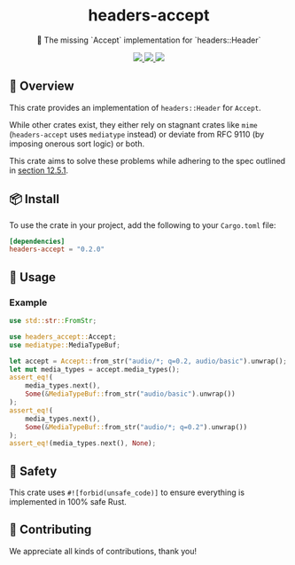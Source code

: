 <h1 align="center">
    headers-accept
</h1>

<p align="center">
    🤝 The missing `Accept` implementation for `headers::Header`
</p>

<div align="center">
    <a href="https://crates.io/crates/headers-accept">
        <img src="https://img.shields.io/crates/v/headers-accept.svg" />
    </a>
    <a href="https://docs.rs/headers-accept">
        <img src="https://docs.rs/headers-accept/badge.svg" />
    </a>
    <a href="https://github.com/maxcountryman/headers-accept/actions/workflows/rust.yml">
        <img src="https://github.com/maxcountryman/headers-accept/actions/workflows/rust.yml/badge.svg" />
    </a>
</div>

## 🎨 Overview

This crate provides an implementation of `headers::Header` for `Accept`.

While other crates exist, they either rely on stagnant crates like `mime` (`headers-accept` uses `mediatype` instead) or deviate from RFC 9110 (by imposing onerous sort logic) or both.

This crate aims to solve these problems while adhering to the spec outlined in [section 12.5.1](https://www.rfc-editor.org/rfc/rfc9110.html#section-12.5.1).

## 📦 Install

To use the crate in your project, add the following to your `Cargo.toml` file:

```toml
[dependencies]
headers-accept = "0.2.0"
```

## 🤸 Usage

### Example

```rust
use std::str::FromStr;

use headers_accept::Accept;
use mediatype::MediaTypeBuf;

let accept = Accept::from_str("audio/*; q=0.2, audio/basic").unwrap();
let mut media_types = accept.media_types();
assert_eq!(
    media_types.next(),
    Some(&MediaTypeBuf::from_str("audio/basic").unwrap())
);
assert_eq!(
    media_types.next(),
    Some(&MediaTypeBuf::from_str("audio/*; q=0.2").unwrap())
);
assert_eq!(media_types.next(), None);
```

## 🦺 Safety

This crate uses `#![forbid(unsafe_code)]` to ensure everything is implemented in 100% safe Rust.

## 👯 Contributing

We appreciate all kinds of contributions, thank you!
